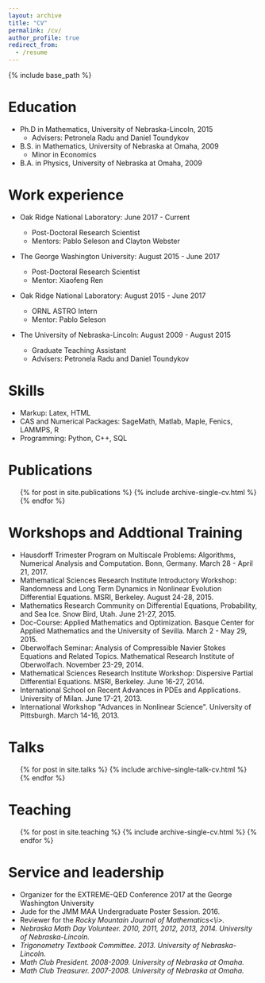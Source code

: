 ```yaml
---
layout: archive
title: "CV"
permalink: /cv/
author_profile: true
redirect_from:
  - /resume
---
```


{% include base_path %}

Education
======
* Ph.D in Mathematics, University of Nebraska-Lincoln, 2015
  * Advisers: Petronela Radu and Daniel Toundykov
* B.S. in Mathematics, University of Nebraska at Omaha, 2009
  * Minor in Economics
* B.A. in Physics, University of Nebraska at Omaha, 2009

Work experience
======
* Oak Ridge National Laboratory: June 2017 - Current
  * Post-Doctoral Research Scientist
  * Mentors: Pablo Seleson and Clayton Webster

* The George Washington University: August 2015 - June 2017
  * Post-Doctoral Research Scientist
  * Mentor: Xiaofeng Ren

* Oak Ridge National Laboratory: August 2015 - June 2017
  * ORNL ASTRO Intern
  * Mentor: Pablo Seleson

* The University of Nebraska-Lincoln: August 2009 - August 2015
  * Graduate Teaching Assistant
  * Advisers: Petronela Radu and Daniel Toundykov
  

Skills
======
* Markup: Latex, HTML
* CAS and Numerical Packages: SageMath, Matlab, Maple, Fenics, LAMMPS, R
* Programming: Python, C++, SQL

Publications
======
  <ul>{% for post in site.publications %}
    {% include archive-single-cv.html %}
  {% endfor %}</ul>

Workshops and Addtional Training
=====
* Hausdorff Trimester Program on Multiscale Problems: Algorithms, Numerical Analysis and Computation. Bonn, Germany. March 28 - April 21, 2017.
* Mathematical Sciences Research Institute Introductory Workshop: Randomness and Long Term Dynamics in Nonlinear Evolution Differential Equations. MSRI, Berkeley. August 24-28, 2015.
* Mathematics Research Community on Differential Equations, Probability, and Sea Ice. Snow Bird, Utah. June 21-27, 2015.
* Doc-Course: Applied Mathematics and Optimization. Basque Center for Applied Mathematics and the University of Sevilla. March 2 - May 29, 2015.
* Oberwolfach Seminar: Analysis of Compressible Navier Stokes Equations and Related Topics. Mathematical Research Institute of Oberwolfach. November 23-29, 2014.
* Mathematical Sciences Research Institute Workshop: Dispersive Partial Differential Equations. MSRI, Berkeley. June 16-27, 2014.
* International School on Recent Advances in PDEs and Applications. University of Milan. June 17-21, 2013.
* International Workshop "Advances in Nonlinear Science". University of Pittsburgh. March 14-16, 2013.

Talks
======
  <ul>{% for post in site.talks %}
    {% include archive-single-talk-cv.html %}
  {% endfor %}</ul>
  
Teaching
======
  <ul>{% for post in site.teaching %}
    {% include archive-single-cv.html %}
  {% endfor %}</ul>
  
Service and leadership
======
* Organizer for the EXTREME-QED Conference 2017 at the George Washington University
* Jude for the JMM MAA Undergraduate Poster Session. 2016.
* Reviewer for the <i>Rocky Mountain Journal of Mathematics<\i>.
* Nebraska Math Day Volunteer. 2010, 2011, 2012, 2013, 2014. University of Nebraska-Lincoln.
* Trigonometry Textbook Committee. 2013. University of Nebraska-Lincoln.
* Math Club President. 2008-2009. University of Nebraska at Omaha.
* Math Club Treasurer. 2007-2008. University of Nebraska at Omaha.
